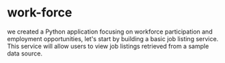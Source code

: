 # work-force
we created a Python application focusing on workforce participation and employment opportunities, let's start by building a basic job listing service. This service will allow users to view job listings retrieved from a sample data source. 
